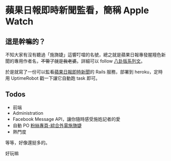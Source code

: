 蘋果日報即時新聞監看，簡稱 Apple Watch
================

## 這是幹嘛的？
不知大家有沒有聽過「施旖婕」這響叮噹的名號，總之就是蘋果日報專發腥羶色新聞的專用作者名，<del>不管了就是我老婆</del>。詳細可以 follow [八卦版系列文](https://www.ptt.cc/bbs/Gossiping/M.1429255977.A.672.html)。

於是就寫了一份可以監看[蘋果日報即時新聞](appledaily.com.tw/realtimenews/section/new/)的 Rails 服務，部署到 heroku，定時用 UptimeRobot 戳一下讓它自動跑 task 即可。

## Todos

* 前端
* Administration
* Facebook Message API，讓你隨時感受施姓記者的愛
* 自動 PO [粉絲專頁-綜合外電施旖婕](https://www.facebook.com/ShiYiJieJournalist)
* 熱門度

等等，好像還挺多的。

好玩嘛
